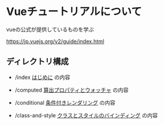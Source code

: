 # Vueチュートリアルについて

vueの公式が提供しているものを学ぶ

https://jp.vuejs.org/v2/guide/index.html

## ディレクトリ構成
- /index
[はじめに](https://jp.vuejs.org/v2/guide/index.html) の内容

- /computed
[算出プロパティとウォッチャ](https://jp.vuejs.org/v2/guide/computed.html) の内容

- /conditional
[条件付きレンダリング](https://jp.vuejs.org/v2/guide/conditional.html) の内容

- /class-and-style
[クラスとスタイルのバインディング](https://jp.vuejs.org/v2/guide/class-and-style.html) の内容
